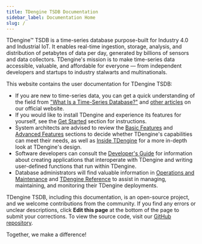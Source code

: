 ```yaml
---
title: TDengine TSDB Documentation
sidebar_label: Documentation Home
slug: /
---
```


TDengine™ TSDB is a time-series database purpose-built for Industry 4.0 and Industrial IoT. It enables real-time ingestion, storage, analysis, and distribution of petabytes of data per day, generated by billions of sensors and data collectors. TDengine's mission is to make time-series data accessible, valuable, and affordable for everyone — from independent developers and startups to industry stalwarts and multinationals.

This website contains the user documentation for TDengine TSDB:

- If you are new to time-series data, you can get a quick understanding of the field from ["What Is a Time-Series Database?"](https://tdengine.com/what-is-a-time-series-database/) and [other articles](https://tdengine.com/time-series-database/) on our official website.
- If you would like to install TDengine and experience its features for yourself, see the [Get Started](get-started/) section for instructions.
- System architects are advised to review the [Basic Features](basic-features/) and [Advanced Features](advanced-features/) sections to decide whether TDengine's capabilities can meet their needs, as well as [Inside TDengine](inside-tdengine/) for a more in-depth look at TDengine's design.
- Software developers can consult the [Developer's Guide](developer-guide/) for information about creating applications that interoperate with TDengine and writing user-defined functions that run within TDengine.
- Database administrators will find valuable information in [Operations and Maintenance](operations-and-maintenance/) and [TDengine Reference](tdengine-reference/) to assist in managing, maintaining, and monitoring their TDengine deployments.

TDengine TSDB, including this documentation, is an open-source project, and we welcome contributions from the community. If you find any errors or unclear descriptions, click **Edit this page** at the bottom of the page to submit your corrections. To view the source code, visit our [GitHub repository](https://github.com/taosdata/tdengine).

Together, we make a difference!
